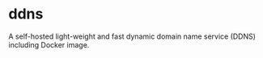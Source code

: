 # ddns
A self-hosted light-weight and fast dynamic domain name service (DDNS) including Docker image.
